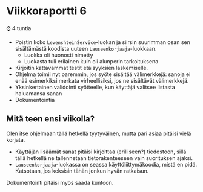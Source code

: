 # Viikkoraportti 6

:watch: 4 tuntia

- Poistin koko `LevenshteinService`-luokan ja siirsin suurimman osan sen sisältämästä koodista uuteen `Lauseenkorjaaja`-luokkaan.
  - Luokka oli huonosti nimetty
  - Luokasta tuli erilainen kuin oli alunperin tarkoituksena
- Kirjoitin kattavammat testit etäisyyksien laskemiselle.
- Ohjelma toimii nyt paremmin, jos syöte sisältää välimerkkejä: sanoja ei enää esimerkiksi merkata virheellisiksi, jos ne sisältävät välimerkkejä.
- Yksinkertainen validointi syötteelle, kun käyttäjä valitsee listasta haluamansa sanan
- Dokumentointia

## Mitä teen ensi viikolla?

Olen itse ohjelmaan tällä hetkellä tyytyväinen, mutta pari asiaa pitäisi vielä korjata.
- Käyttäjän lisäämät sanat pitäisi kirjoittaa (erilliseen?) tiedostoon, sillä tällä hetkellä ne tallennetaan tietorakenteeseen vain suorituksen ajaksi.
- `Lauseenkorjaaja`-luokassa on seassa käyttöliittymäkoodia, mistä en pidä. Katsotaan, jos keksisin tähän jonkun hyvän ratkaisun.

Dokumentointi pitäisi myös saada kuntoon.
